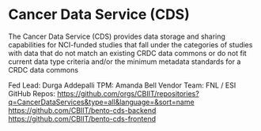 # Cancer Data Service (CDS)

The Cancer Data Service (CDS) provides data storage and sharing capabilities for NCI-funded studies that fall under the categories of studies with data that do not match an existing CRDC data commons or do not fit current data type criteria and/or the minimum metadata standards for a CRDC data commons

Fed Lead: Durga Addepalli
TPM: Amanda Bell
Vendor Team: FNL / ESI
GitHub Repos: https://github.com/orgs/CBIIT/repositories?q=CancerDataServices&type=all&language=&sort=name https://github.com/CBIIT/bento-cds-backend https://github.com/CBIIT/bento-cds-frontend